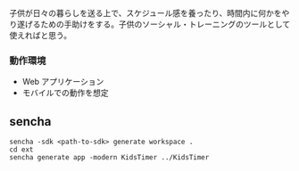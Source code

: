 子供が日々の暮らしを送る上で、スケジュール感を養ったり、時間内に何かをやり遂げるための手助けをする。子供のソーシャル・トレーニングのツールとして使えればと思う。

### 動作環境

- Web アプリケーション
- モバイルでの動作を想定

## sencha

```
sencha -sdk <path-to-sdk> generate workspace .
cd ext
sencha generate app -modern KidsTimer ../KidsTimer
```



